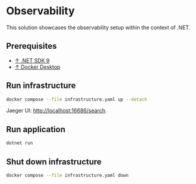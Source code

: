 # Observability

This solution showcases the observability setup within the context of .NET.

## Prerequisites

- [↑ .NET SDK 9](https://dotnet.microsoft.com/en-us/download/dotnet/8.0)
- [↑ Docker Desktop](https://www.docker.com/products/docker-desktop/)

## Run infrastructure

```bash
docker compose --file infrastructure.yaml up --detach
```

Jaeger UI: <http://localhost:16686/search>.

## Run application

```bash
dotnet run
```

## Shut down infrastructure

```bash
docker compose --file infrastructure.yaml down
```